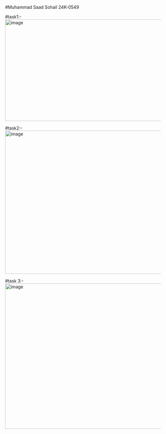 #Muhammad Saad Sohail     24K-0549

#task1:-
<img width="654" height="328" alt="image" src="https://github.com/user-attachments/assets/d145f06d-bf38-428d-af71-2b0062d6a897" />

#task2:-
<img width="832" height="462" alt="image" src="https://github.com/user-attachments/assets/9054bccb-3967-4759-848a-7858b4e52a7a" />

#task 3:-
<img width="650" height="469" alt="image" src="https://github.com/user-attachments/assets/2fbd4acc-498e-4d11-bb01-e72ac2cfb995" />

